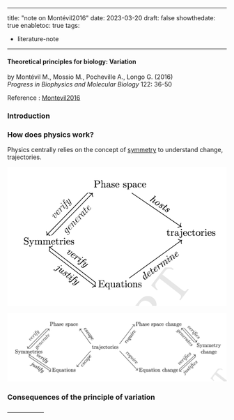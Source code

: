 

---
title: "note on Montévil2016"
date: 2023-03-20
draft: false
showthedate: true
enabletoc: true
tags:
- literature-note
---

#### **Theoretical principles for biology: Variation**     
by Montévil M., Mossio M., Pocheville A., Longo G. (2016)         
*Progress in Biophysics and Molecular Biology* 122: 36-50    

Reference : [Montevil2016](reference/Montevil2016.md)



### Introduction



### How does physics work? 

Physics centrally relies on the concept of [symmetry](concept/symmetry.md) to understand change, trajectories.

![](images/Pasted%20image%2020230324225643.png)


![](images/Pasted%20image%2020230320184008.png)


### Consequences of the principle of variation



——————


[^1]: It will be argued elsewhere that the pertinent observables for biology are material entities that have a [biological function](concept/biological%20function.md) or that are constrained by them — those term will be defined. In the folllowing, pertinent observables and functional part are synonymous. 